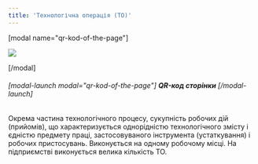 ```yaml
---
title: 'Технологічна операція (ТО)'
---
```


[modal name="qr-kod-of-the-page"]

![](https://chart.googleapis.com/chart?chs=300x300&amp;cht=qr&amp;chl=https://books.m-e.pp.ua/tekhnologichna-operaciya-to.html) 

[/modal]

###### [modal-launch modal="qr-kod-of-the-page"] **QR-код сторінки** [/modal-launch]

Окрема частина технологічного процесу, сукупність робочих дій (прийомів), що характеризується однорідністю технологічного змісту і єдністю предмету праці, застосовуваного інструмента (устаткування) і робочих пристосувань. Виконується на одному робочому місці.
На підприємстві виконується велика кількість ТО.